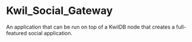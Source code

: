 # Kwil_Social_Gateway

An application that can be run on top of a KwilDB node that creates a full-featured social application.

